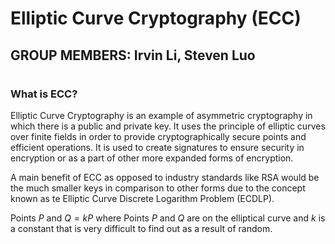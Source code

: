 # **Elliptic Curve Cryptography (ECC)**
## **GROUP MEMBERS:**   Irvin Li, Steven Luo

#

### What is ECC?
Elliptic Curve Cryptography is an example of asymmetric cryptography in which there is a public and private key.
It uses the principle of elliptic curves over finite fields in order to provide cryptographically secure points and efficient operations. It is used to create signatures to ensure security in encryption or as a part of other more expanded forms of encryption. 

A main benefit of ECC as opposed to industry standards like RSA would be the much smaller keys in comparison to other forms due to the concept known as te Elliptic Curve Discrete Logarithm Problem (ECDLP).

Points $P$ and $Q = kP$
where Points $P$ and $Q$ are on the elliptical curve and $k$ is a constant that is very difficult to find out as a result of random.

